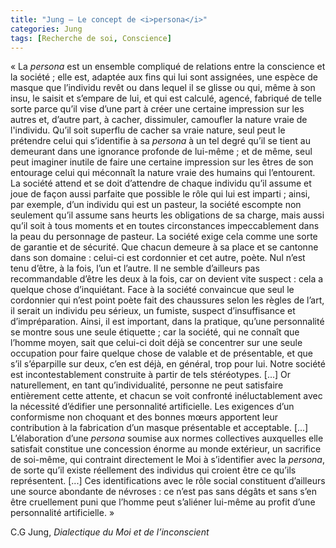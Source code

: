 ```yaml
---
title: "Jung – Le concept de <i>persona</i>"
categories: Jung
tags: [Recherche de soi, Conscience]
---
```


« La _persona_ est un ensemble compliqué de relations entre la conscience et la société ; elle est, adaptée aux fins qui lui sont assignées, une espèce de masque que l’individu revêt ou dans lequel il se glisse ou qui, même à son insu, le saisit et s’empare de lui, et qui est calculé, agencé, fabriqué de telle sorte parce qu’il vise d’une part à créer une certaine impression sur les autres et, d’autre part, à cacher, dissimuler, camoufler la nature vraie de l'individu. Qu’il soit superflu de cacher sa vraie nature, seul peut le prétendre celui qui s’identifie à sa _persona_ à un tel degré qu’il se tient au demeurant dans une ignorance profonde de lui-même ; et de même, seul peut imaginer inutile de faire une certaine impression sur les êtres de son entourage celui qui méconnaît la nature vraie des humains qui l’entourent. La société attend et se doit d’attendre de chaque individu qu’il assume et joue de façon aussi parfaite que possible le rôle qui lui est imparti ; ainsi, par exemple, d’un individu qui est un pasteur, la société escompte non seulement qu’il assume sans heurts les obligations de sa charge, mais aussi qu’il soit à tous moments et en toutes circonstances impeccablement dans la peau du personnage de pasteur. La société exige cela comme une sorte de garantie et de sécurité. Que chacun demeure à sa place et se cantonne dans son domaine : celui-ci est cordonnier et cet autre, poète. Nul n’est tenu d’être, à la fois, l’un et l’autre. Il ne semble d’ailleurs pas recommandable d’être les deux à la fois, car on devient vite suspect : cela a quelque chose d’inquiétant. Face à la société convaincue que seul le cordonnier qui n’est point poète fait des chaussures selon les règles de l’art, il serait un individu peu sérieux, un fumiste, suspect d’insuffisance et d’impréparation. Ainsi, il est important, dans la pratique, qu’une personnalité se montre sous une seule étiquette ; car la société, qui ne connaît que l’homme moyen, sait que celui-ci doit déjà se concentrer sur une seule occupation pour faire quelque chose de valable et de présentable, et que s’il s’éparpille sur deux, c’en est déjà, en général, trop pour lui. Notre société est incontestablement construite à partir de tels stéréotypes. [...] Or naturellement, en tant qu’individualité, personne ne peut satisfaire entièrement cette attente, et chacun se voit confronté inéluctablement avec la nécessité d’édifier une personnalité artificielle. Les exigences d’un conformisme non choquant et des bonnes mœurs apportent leur contribution à la fabrication d’un masque présentable et acceptable. [...] L’élaboration d’une _persona_ soumise aux normes collectives auxquelles elle satisfait constitue une concession énorme au monde extérieur, un sacrifice de soi-même, qui contraint directement le Moi à s’identifier avec la _persona_, de sorte qu’il existe réellement des individus qui croient être ce qu’ils représentent. [...] Ces identifications avec le rôle social constituent d’ailleurs une source abondante de névroses : ce n’est pas sans dégâts et sans s’en être cruellement puni que l’homme peut s’aliéner lui-même au profit d’une personnalité artificielle. »

C.G Jung, _Dialectique du Moi et de l’inconscient_